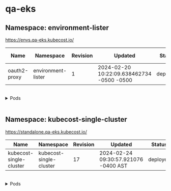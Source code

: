 # qa-eks
## Namespace: environment-lister

<https://envs.qa-eks.kubecost.io/>

| Name | Namespace | Revision | Updated | Status | Chart | App Version |
| --- | --- | --- | --- | --- | --- | --- |
| oauth2-proxy | environment-lister | 1 | 2024-02-20 10:22:09.638462734 -0500 -0500 | deployed | oauth2-proxy-6.24.1 | 7.6.0 |
<br>

<details><summary>Pods</summary>


| Pod | Container Name | Image |
| --- | -------------- | ----- |
| environment-lister-web-f44bb7965-cwphk | environment-lister | nginxinc/nginx-unprivileged |
| environment-lister-web-f44bb7965-s8qs8 | environment-lister | nginxinc/nginx-unprivileged |
| get-environments-28479699-xk9b2 | get-environments | jgoodier/markdown2-kubectl:0.0.4 |
| oauth2-proxy-6b79859857-9hpf4 | oauth2-proxy | quay.io/oauth2-proxy/oauth2-proxy:v7.6.0 |

</details>
<br>

## Namespace: kubecost-single-cluster

<https://standalone.qa-eks.kubecost.io/>

| Name | Namespace | Revision | Updated | Status | Chart | App Version |
| --- | --- | --- | --- | --- | --- | --- |
| kubecost-single-cluster | kubecost-single-cluster | 17 | 2024-02-24 09:30:57.921076 -0400 AST | deployed | cost-analyzer-v0.0.1708762629 | v0.0.1708762629 |
<br>

<details><summary>Pods</summary>


| Pod | Container Name | Image |
| --- | -------------- | ----- |
